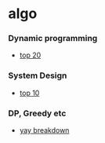 # algo

### Dynamic programming
 - [top 20](https://www.geeksforgeeks.org/top-20-dynamic-programming-interview-questions/)
 
### System Design
 - [top 10](https://hackernoon.com/top-10-system-design-interview-questions-for-software-engineers-8561290f0444)

### DP, Greedy etc
 - [yay breakdown](https://www.youtube.com/user/krispykarim/playlists)
